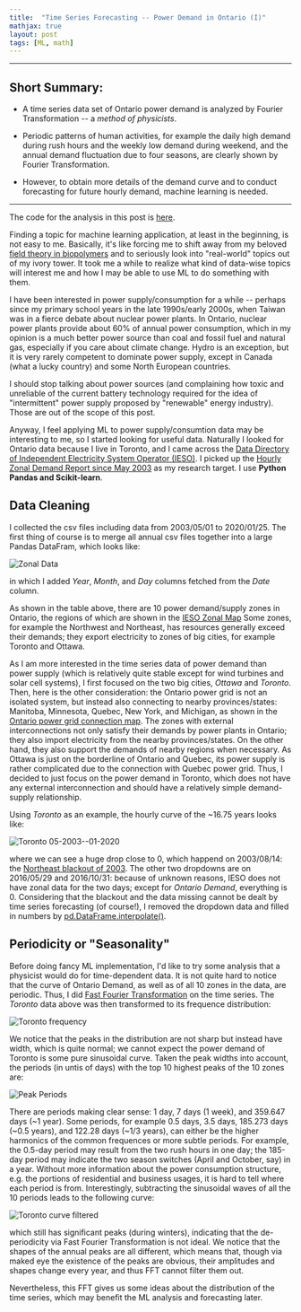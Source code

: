 ```yaml
---
title:  "Time Series Forecasting -- Power Demand in Ontario (I)"
mathjax: true
layout: post
tags: [ML, math]
---
```


***

## Short Summary:

- A time series data set of Ontario power demand is analyzed by Fourier Transformation 
-- a *method of physicists*.

- Periodic patterns of human activities, for example the daily high demand during 
rush hours and the weekly low demand during weekend, and the annual demand fluctuation
due to four seasons, are clearly shown by Fourier Transformation.

- However, to obtain more details of the demand curve and to conduct forecasting for
future hourly demand, machine learning is needed.

***

The code for the analysis in this post is 
[here](https://github.com/caseypie/TSF_Ontario_power).

Finding a topic for machine learning application, at least in the beginning, 
is not easy to me. Basically, it's like forcing  me to shift away from my beloved 
[field theory in biopolymers](https://aip.scitation.org/doi/abs/10.1063/1.5139661) 
and to seriously look into "real-world" topics out of my ivory tower. It took me a 
while to realize what kind of data-wise topics will interest me and how I may be able 
to use ML to do something with them. 

I have been interested in power supply/consumption for a while -- perhaps since my
primary school years in the late 1990s/early 2000s, when Taiwan was in a fierce debate
about nuclear power plants. In Ontario, nuclear power plants provide about 60% of annual
power consumption, which in my opinion is a much better power source than coal and fossil
fuel and natural gas, especially if you care about climate change. Hydro is an exception,
but it is very rarely competent to dominate power supply, except in Canada (what a lucky
country) and some North European countries. 

I should stop talking about power sources (and complaining how toxic and unreliable of 
the current battery technology required for the idea of "intermittent" power supply
proposed by "renewable" energy industry). Those are out of the scope of this post.

Anyway, I feel applying ML to power supply/consumtion data may be interesting to me, 
so I started looking for useful data. Naturally I looked for Ontario data because I live
in Toronto, and I came across the 
[Data Directory of Independent Electricity System Operator (IESO)](http://www.ieso.ca/Power-Data/Data-Directory). 
I picked up the 
[Hourly Zonal Demand Report since May 2003](http://reports.ieso.ca/public/DemandZonal/) as my research target. 
I use **Python Pandas and Scikit-learn**.

## Data Cleaning

I collected the csv files including data from 2003/05/01 to 2020/01/25. The first thing 
of course is to merge all annual csv files together into a large Pandas DataFram, which 
looks like:

![Zonal Data](/images/TSF_Ontario_power/el_all.png)

in which I added *Year*, *Month*, and *Day* columns fetched from the *Date* column. 

As shown in the table above, there are 10 power demand/supply zones in Ontario, the regions of which are shown in the 
[IESO Zonal Map](http://www.ieso.ca/localContent/zonal.map/index.html)
Some zones, for example the Northwest and Northeast, has resources generally exceed 
their demands; they export electricity to zones of big cities, for example Toronto
and Ottawa.

As I am more interested in the time series data of power demand than power supply 
(which is relatively quite stable except for wind turbines and solar cell systems), 
I first focused on the two big cities, *Ottawa* and *Toronto*. 
Then, here is the other consideration: 
the Ontario power grid is not an isolated system, but instead also connecting to 
nearby provinces/states: Manitoba, Minnesota, Quebec, New York, and Michigan,
as shown in the 
[Ontario power grid connection map](http://www.theimo.com/imoweb/pubs/marketops/AreaInterface_Defn_10zones.pdf).
The zones with external interconnections not only satisfy their demands by power
plants in Ontario; they also import electricity from the nearby provinces/states.
On the other hand, they also support the demands of nearby regions when necessary.
As Ottawa is just on the borderline of Ontario and Quebec, its power supply is 
rather complicated due to the connection with Quebec power grid.
Thus, I decided to just focus on the power demand in Toronto, which does not have 
any external interconnection and should have a relatively simple demand-supply 
relationship.

Using *Toronto* as an example, the hourly curve of the ~16.75 years looks like:

![Toronto 05-2003--01-2020](/images/TSF_Ontario_power/Toronto_ori.png)

where we can see a huge drop close to 0, which happend on 2003/08/14: the
[Northeast blackout of 2003](https://en.wikipedia.org/wiki/Northeast_blackout_of_2003). 
The other two dropdowns are on 2016/05/29 and 2016/10/31: because of unknown reasons, 
IESO does not have zonal data for the two days; except for *Ontario Demand*, everything 
is 0.
Considering that the blackout and the data missing cannot be dealt by time series
forecasting (of course!), I removed the dropdown data and filled in numbers by 
[pd.DataFrame.interpolate()](https://pandas.pydata.org/pandas-docs/version/0.24.2/reference/api/pandas.DataFrame.interpolate.html).


## Periodicity or "Seasonality"

Before doing fancy ML implementation, I'd like to try some analysis that a physicist 
would do for time-dependent data. It is not quite hard to notice that the curve of 
Ontario Demand, as well as of all 10 zones in the data, are periodic. Thus, I did 
[Fast Fourier Transformation](https://docs.scipy.org/doc/numpy/reference/routines.fft.html) 
on the time series.
The *Toronto* data above was then transformed to its frequence distribution:

![Toronto frequency](/images/TSF_Ontario_power/Toronto_freqs.png)

We notice that the peaks in the distribution are not sharp but instead have width, 
which is quite normal; we cannot expect the power demand of Toronto is some pure
sinusoidal curve. Taken the peak widths into account, the periods (in untis of days) 
with the top 10 highest peaks of the 10 zones are:

![Peak Periods](/images/TSF_Ontario_power/peak_periods.png)

There are periods making clear sense: 1 day, 7 days (1 week), and 359.647 days (~1 year).
Some periods, for example 0.5 days, 3.5 days, 185.273 days (~0.5 years), and 122.28 days
(~1/3 years), can either be the higher harmonics of the common frequences or more subtle
periods. 
For example, the 0.5-day period may result from the two rush hours in one day; 
the 185-day period may indicate the two season switches (April and October, say) in a
year. Without more information about the power consumption structure, e.g. the portions 
of residential and business usages, it is hard to tell where each period is from. 
Interestingly, subtracting the sinusoidal waves of all the 10 periods leads to the
following curve:

![Toronto curve filtered](/images/TSF_Ontario_power/Toronto_curve_filtered.png)

which still has significant peaks (during winters), indicating that the de-periodicity 
via Fast Fourier Transformation is not ideal. We notice that the shapes of the annual
peaks are all different, which means that, though via maked eye the existence of the 
peaks are obvious, their amplitudes and shapes change every year, and thus FFT cannot
filter them out.

Nevertheless, this FFT gives us some ideas about the distribution of the time series,
which may benefit the ML analysis and forecasting later.







